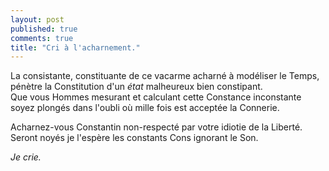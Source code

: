 ```yaml
---
layout: post
published: true
comments: true
title: "Cri à l'acharnement."
---
```

La consistante, constituante de ce vacarme acharné à modéliser le Temps, pénètre la Constitution d'un *état* malheureux bien constipant.  
Que vous Hommes mesurant et calculant cette Constance inconstante soyez plongés dans l'oubli où mille fois est acceptée la Connerie.

Acharnez-vous Constantin non-respecté par votre idiotie de la Liberté.  
Seront noyés je l'espère les constants Cons ignorant le Son.  

*Je crie.*
